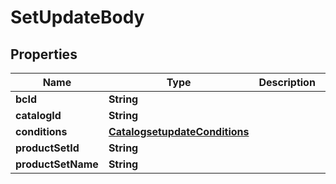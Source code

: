# SetUpdateBody

## Properties
Name | Type | Description | Notes
------------ | ------------- | ------------- | -------------
**bcId** | **String** |  |[required]  
**catalogId** | **String** |  |[required]  
**conditions** | [**CatalogsetupdateConditions**](CatalogsetupdateConditions.md) |  |  [optional]
**productSetId** | **String** |  |[required]  
**productSetName** | **String** |  |  [optional]
